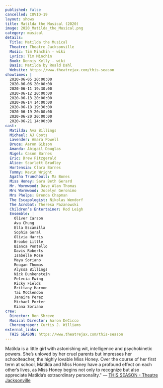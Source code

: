 ```yaml
---
published: false
cancelled: COVID-19
layout: shows
title: Matilda the Musical (2020)
image: 2020_Matilda_the_Musical.png
category: musical
details:
  Title: Matilda the Musical
  Theatre: Theatre Jacksonville
  Music: Tim Minchin - wiki
  Lyrics: Tim Minchin
  Book: Dennis Kelly - wiki
  Basis: Matilda by Roald Dahl
  Website: https://www.theatrejax.com/this-season
showtimes: |
  2020-06-05 20:00:00
  2020-06-06 20:00:00
  2020-06-11 19:30:00
  2020-06-12 20:00:00
  2020-06-13 20:00:00
  2020-06-14 14:00:00
  2020-06-18 19:30:00
  2020-06-19 20:00:00
  2020-06-20 20:00:00
  2020-06-21 14:00:00
cast:
  Matilda: Ava Billings
  Michael: AJ Coots
  Lavender: Amara Powell
  Bruce: Aaron Gibson
  Amanda: Abigail Douglas
  Nigel: Cason Barnes
  Eric: Drew Fitzgerald
  Alice: Scarlett Bradley
  Hortensia: Clara Barnes
  Tommy: Kevin Wright
  Agatha Trunchbull: Ma Bones
  Miss Honey: Sara Beth Gerard
  Mr. Wormwood: Dave Alan Thomas
  Mrs Wormwood: Jocelyn Geronimo
  Mrs Phelps: Brenda Chapman
  The Escapologist: Nikolas Wendorf
  The Acrobat: Theresa Pazanowski
  Children’s Entertainer: Rod Leigh
  Ensemble: |
    Oliver Carson
    Ava Chung
    Ella Escamilla
    Sophia Goral
    Olivia Harris
    Brooke Little
    Bianca Pontello
    Davis Roberts
    Isabelle Rose
    Maya Soriano
    Reagan Thomas
    Alyssa Billings
    Nick Dunkenstein
    Felecia Ewing
    Ricky Fields
    Brittany Harmon
    Tai McClendon
    Janaira Perez
    Michael Porter
    Kiana Soriano
crew:
  Director: Ron Shreve
  Musical Director: Aaron DeCicco
  Choreograper: Curtis J. Williams
external_links:
  THIS SEASON: https://www.theatrejax.com/this-season
---
```

Matilda is a little girl with astonishing wit, intelligence and psychokinetic powers. She’s unloved by her cruel parents but impresses her schoolteacher, the highly lovable Miss Honey. Over the course of her first term at school, Matilda and Miss Honey have a profound effect on each other’s lives, as Miss Honey begins not only to recognize but also appreciate Matilda’s extraordinary personality." — [THIS SEASON - Theatre Jacksonville](https://www.theatrejax.com/this-season)
